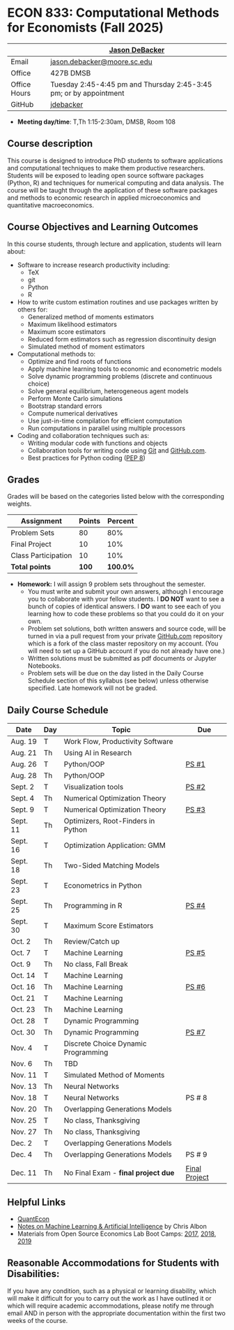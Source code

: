 # ECON 833: Computational Methods for Economists (Fall 2025) #

|  | [Jason DeBacker](http://jasondebacker.com) |
|--------------|--------------------------------------------------------------|
| Email | [jason.debacker@moore.sc.edu](mailto:jason.debacker@moore.sc.edu) |
| Office | 427B DMSB |
| Office Hours | Tuesday 2:45-4:45 pm and Thursday 2:45-3:45 pm; or by appointment |
| GitHub | [jdebacker](https://github.com/jdebacker) |

* **Meeting day/time**: T,Th 1:15-2:30am, DMSB, Room 108

## Course description ##

This course is designed to introduce PhD students to software applications and computational techniques to make them productive researchers. Students will be exposed to leading open source software packages (Python, R) and techniques for numerical computing and data analysis. The course will be taught through the application of these software packages and methods to economic research in applied microeconomics and quantitative macroeconomics.


## Course Objectives and Learning Outcomes ##

In this course students, through lecture and application, students will learn about:
* Software to increase research productivity including:
	* TeX
	* git
	* Python
	* R
* How to write custom estimation routines and use packages written by others for:
	* Generalized method of moments estimators
	* Maximum likelihood estimators
	* Maximum score estimators
	* Reduced form estimators such as regression discontinuity design
	* Simulated method of moment estimators
* Computational methods to:
	* Optimize and find roots of functions
	* Apply machine learning tools to economic and econometric models
	* Solve dynamic programming problems (discrete and continuous choice)
	* Solve general equilibrium, heterogeneous agent models
	* Perform Monte Carlo simulations
	* Bootstrap standard errors
	* Compute numerical derivatives
	* Use just-in-time compilation for efficient computation
	* Run computations in parallel using multiple processors
* Coding and collaboration techniques such as:
	* Writing modular code with functions and objects
	* Collaboration tools for writing code using [Git](https://git-scm.com/) and [GitHub.com](https://github.com/).
	* Best practices for Python coding ([PEP 8](https://www.python.org/dev/peps/pep-0008/))


## Grades ##

Grades will be based on the categories listed below with the corresponding weights.

Assignment                   | Points |   Percent  |
-----------------------------|--------|------------|
Problem Sets                 |   80   |    80%   |
Final Project                 |   10   |    10%   |
Class Participation                |   10   |    10%   |
**Total points**             | **100** | **100.0%** |

* **Homework:** I will assign 9 problem sets throughout the semester.
	* You must write and submit your own answers, although I encourage you to collaborate with your fellow students. I **DO NOT** want to see a bunch of copies of identical answers. I **DO** want to see each of you learning how to code these problems so that you could do it on your own.
	* Problem set solutions, both written answers and source code, will be turned in via a pull request from your private [GitHub.com](https://git-scm.com/) repository which is a fork of the class master repository on my account. (You will need to set up a GitHub account if you do not already have one.)
	* Written solutions must be submitted as pdf documents or Jupyter Notebooks.
	* Problem sets will be due on the day listed in the Daily Course Schedule section of this syllabus (see below) unless otherwise specified. Late homework will not be graded.


## Daily Course Schedule ##

| Date     | Day | Topic                               | Due    |
|----------|-----|-------------------------------------|--------|
| Aug. 19  | T  | Work Flow, Productivity Software    |        |
| Aug. 21  | Th   | Using AI in Research    |        |
| Aug. 26  | T  | Python/OOP                          | [PS #1](https://github.com/jdebacker/CompEcon_Fall25/blob/main/Productivity/PS1.pdf)  |
| Aug. 28  | Th   | Python/OOP                          |        |
| Sept. 2  | T  | Visualization tools |     [PS #2](https://github.com/jdebacker/CompEcon_Fall25/blob/main/Python/PS2.pdf)   |
| Sept. 4   | Th  | Numerical Optimization Theory       |   |
| Sept. 9 | T   | Numerical Optimization Theory | [PS #3](https://github.com/jdebacker/CompEcon_Fall25/blob/main/Visualization/PS3.pdf)  |
| Sept. 11 | Th  |  Optimizers, Root-Finders in Python  |      |
| Sept. 16 | T   | Optimization Application: GMM  |       |
| Sept. 18 | Th  | Two-Sided Matching Models       |        |
| Sept. 23 | T   |    Econometrics in Python                 |   |
| Sept. 25 | Th  | Programming in R                  |   [PS #4](https://github.com/jdebacker/CompEcon_Fall25/blob/main/Optimization/PS4.pdf)     |
| Sept. 30   | T   | Maximum Score Estimators                       |      |
| Oct. 2   | Th   | Review/Catch up       |       |
| Oct. 7  | T  | Machine Learning                |   [PS #5](https://github.com/jdebacker/CompEcon_Fall25/blob/main/Econometrics/PS5.pdf)      |
| Oct. 9  | Th   |   No class, Fall Break     ||
| Oct. 14  | T  | Machine Learning     |        |
| Oct. 16  | Th   | Machine Learning     |    [PS #6](https://github.com/jdebacker/CompEcon_Fall25/blob/main/Matching/PS6.pdf)     |
| Oct. 21  | T  | Machine Learning     |  |
| Oct. 23  | Th   | Machine Learning                 |        |
| Oct. 28  | T  | Dynamic Programming                 |      |
| Oct. 30   | Th   | Dynamic Programming              |  [PS #7](https://github.com/jdebacker/CompEcon_Fall25/blob/main/MachineLearning/PS7.pdf)   |
| Nov. 4   | T  | Discrete Choice Dynamic Programming      |         |
| Nov. 6  | Th   | TBD    |      |
| Nov. 11  | T  | Simulated Method of Moments          |        |
| Nov. 13  | Th   | Neural Networks             |        |
| Nov. 18  | T  | Neural Networks                  |    PS # 8    |
| Nov. 20  | Th  |   Overlapping Generations Models             |        |
| Nov. 25  | T   | No class, Thanksgiving      |  |
| Nov. 27  | Th   | No class, Thanksgiving     |  |
| Dec. 2   | T   | Overlapping Generations Models      |        |
| Dec. 4   | Th   | Overlapping Generations Models      | PS # 9       |
|          |     |                                     |        |
| Dec. 11  | Th   | No Final Exam - **final project due**         |  [Final Project](https://github.com/jdebacker/CompEcon_Fall25/blob/main/FinalProject.pdf) |


## Helpful Links ##

* [QuantEcon](https://quantecon.org)
* [Notes on Machine Learning & Artificial Intelligence](https://chrisalbon.com) by Chris Albon
* Materials from Open Source Economics Lab Boot Camps: [2017](https://github.com/OpenSourceEcon/BootCamp2017), [2018](https://github.com/OpenSourceEcon/BootCamp2018), [2019](https://github.com/OpenSourceEcon/BootCamp2019)


## Reasonable Accommodations for Students with Disabilities: ##

If you have any condition, such as a physical or learning disability, which will make it difficult for you to carry out the work as I have outlined it or which will require academic accommodations, please notify me through email AND in person with the appropriate documentation within the first two weeks of the course.
